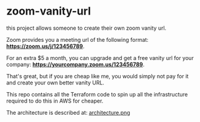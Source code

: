 # zoom-vanity-url

this project allows someone to create their own
zoom vanity url.

Zoom provides you a meeting url of the following format: **https://zoom.us/j/123456789**.

For an extra $5 a month, you can upgrade and get a free vanity url for your company: **https://yourcompany.zoom.us/123456789**.

That's great, but if you are cheap like me, you would simply not pay for it and
create your own better vanity URL.

This repo contains all the Terraform code to spin up all the infrastructure required to do this in AWS for cheaper.

The architecture is described at: [architecture.png](architecture.png)